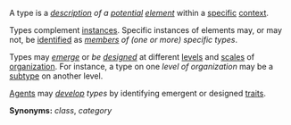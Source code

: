 A type is a *[description](https://github.com/gcassel/Modular-Organization-Terminology/blob/master/terms/description.md) of a [potential](https://github.com/gcassel/Modular-Organization-Terminology/blob/master/terms/potential.md) [element](https://github.com/gcassel/Modular-Organization-Terminology/blob/master/terms/element.md)* within a [specific](https://github.com/gcassel/Modular-Organization-Terminology/blob/master/terms/specific.md) [context](https://github.com/gcassel/Modular-Organization-Terminology/blob/master/terms/context.md).

Types complement [instances](https://github.com/gcassel/Modular-Organization-Terminology/blob/master/terms/instance.md).  Specific instances of elements may, or may not, be [identified](https://github.com/gcassel/Modular-Organization-Terminology/blob/master/terms/identify.md) as *[members](https://github.com/gcassel/Modular-Organization-Terminology/blob/master/terms/member.md) of (one or more) specific types*.

Types may *[emerge](https://github.com/gcassel/Modular-Organization-Terminology/blob/master/terms/emergent.md)* or *be [designed](https://github.com/gcassel/Modular-Organization-Terminology/blob/master/terms/design.md)* at different [levels](https://github.com/gcassel/Modular-Organization-Terminology/blob/master/terms/level.md) and [scales](https://github.com/gcassel/Modular-Organization-Terminology/blob/master/terms/scale.md) of [organization](https://github.com/gcassel/Modular-Organization-Terminology/blob/master/terms/organization.md). For instance, a type on one *level of organization* may be a [subtype](https://github.com/gcassel/Modular-Organization-Terminology/blob/master/terms/subtype.md) on another level.

[Agents](https://github.com/gcassel/Modular-Organization-Terminology/blob/master/terms/agent.md) may *[develop](https://github.com/gcassel/Modular-Organization-Terminology/blob/master/terms/develop.md) types* by identifying emergent or designed [traits](https://github.com/gcassel/Modular-Organization-Terminology/blob/master/terms/trait.md). 

**Synonyms:**  *class*, *category*
